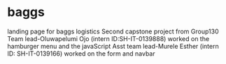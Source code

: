 # baggs
landing page for baggs logistics
Second capstone project from Group130
Team lead-Oluwapelumi Ojo (intern ID:SH-IT-0139888) worked on the hamburger menu and the javaScript
Asst team lead-Murele Esther (intern ID: SH-IT-0139166) worked on the form and navbar

